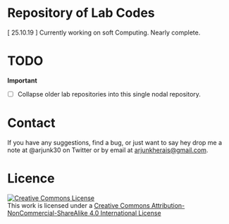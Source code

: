 # Repository of Lab Codes

[ 25.10.19 ] Currently working on soft Computing. Nearly complete.

# TODO

**Important**
- [ ] Collapse older lab repositories into this single nodal repository.

# Contact

If you have any suggestions, find a bug, or just want to say hey drop me a note at @arjunk30 on Twitter or by email at arjunkherais@gmail.com.

# Licence

<a rel="license" href="http://creativecommons.org/licenses/by-nc-sa/4.0/"><img alt="Creative Commons License" style="border-width:0" src="https://i.creativecommons.org/l/by-nc-sa/4.0/88x31.png" /></a><br />This work is licensed under a <a rel="license" href="http://creativecommons.org/licenses/by-nc-sa/4.0/">Creative Commons Attribution-NonCommercial-ShareAlike 4.0 International License</a>
